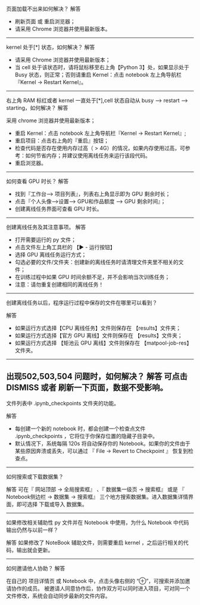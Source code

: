 

页面加载不出来如何解决？
解答
+ 刷新页面 或 重启浏览器；
+ 请采用 Chrome 浏览器并使用最新版本。
------------------------------------------------- 
kernel 处于[*] 状态，如何解决？
解答
+ 请采用 Chrome 浏览器并使用最新版本；
+ 当 cell 处于该状态时，请将鼠标移至右上角【Python 3】处，如果显示处于 Busy 状态，则正常；否则请重启 Kernel：点击 notebook 左上角导航栏 『Kernel -> Restart Kernel』。
------------------------------------------------- 
右上角 RAM 标红或者 kernel 一直处于[*],cell 状态自动从 busy --> restart --> starting，如何解决？
解答

采用 chrome 浏览器并使用最新版本；
+ 重启 Kernel：点击 notebook 左上角导航栏『Kernel -> Restart Kernel』;
+ 重启项目：点击右上角的『重启』按钮；
+ 检查代码是否存在使用内存过高（ > 4G）的情况，如果内存使用过高，可参考：如何节省内存；并建议使用离线任务来运行该段代码。
+ 重启浏览器。

------------------------------------------------- 
       
如何查看 GPU 时长？
解答

+ 找到『工作台--> 项目列表』，列表右上角显示即为 GPU 剩余时长；
+ 点击『个人头像-->设置--> GPU和作品额度 --> GPU 剩余时间』；
+ 创建离线任务界面可查看 GPU 时长。

------------------------------------------------- 
创建离线任务及其注意事项。
解答

+ 打开需要运行的 py 文件；
+ 点击文件左上角工具栏的 【▶ - 运行按钮】
+ 选择 GPU 离线任务运行方式；
+ 勾选必要的文件/文件夹：创建新的离线任务时请清理文件夹里不相关的文件；
+ 在训练过程中如果 GPU 时间余额不足，并不会影响当次训练任务；
+ 注意：请勿重复创建相同的离线任务！

------------------------------------------------- 
创建离线任务以后，程序运行过程中保存的文件在哪里可以看到？

解答
+ 如果运行方式选择【CPU 离线任务】文件则保存在 【results】文件夹；
+ 如果运行方式选择【官方 GPU 离线】文件则保存在 【results】文件夹；
+ 如果运行方式选择 【矩池云 GPU 离线】文件则保存在 【matpool-job-res】文件夹。

------------------------------------------------- 
出现502,503,504 问题时，如何解决？
解答
可点击 DISMISS 或者 刷新一下页面，数据不受影响。
------------------------------------------------- 
文件列表中 .ipynb_checkpoints 文件夹的功能。

解答

+ 每创建一个新的 notebook 时，都会创建一个检查点文件 .ipynb_checkpoints ，它将位于你保存位置的隐藏子目录中。
+ 默认情况下，系统每隔 120s 将自动保存你的 Notebook。如果你的文件由于某些原因奔溃或丢失，可以通过 『 File -> Revert to Checkpoint 』 恢复到检查点。

------------------------------------------------- 
如何搜索或下载数据集？

解答
可在『 网站顶部 -> 全局搜索框』 、『 数据集一级页 -> 搜索框』 或是 『 Notebook侧边栏 -> 数据集 -> 搜索框』 三个地方搜索数据集。进入数据集详情界面，即可选择 下载或导入 数据集。

------------------------------------------------- 
如果修改相关辅助性 py 文件并在 Notebook 中使用，为什么 Notebook 中代码输出仍然与以前一样？

解答
如果修改了 NoteBook 辅助文件，则需要重启 kernel ，之后运行相关的代码，输出就会更新。

------------------------------------------------- 
如何邀请他人协助？
解答

在自己的 项目详情页 或 Notebook 中，点击头像右侧的 “⊕”，可搜索并添加邀请协作的成员。
被邀请人同意协作后，协作双方可以同时进入项目，可对同一个文件修改，系统会自动同步最新的文件内容。
